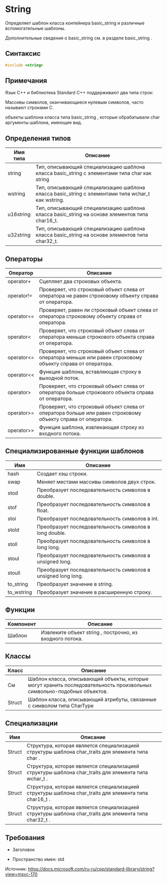 # String

Определяет шаблон класса контейнера basic_string и различные вспомогательные шаблоны.

Дополнительные сведения о basic_string см. в разделе basic_string .

## Синтаксис
```c++
#include <string>
```
## Примечания
Язык C++ и библиотека Standard C++ поддерживают два типа строк:

Массивы символов, оканчивающиеся нулевым символов, часто называют строками C.

объекты шаблона класса типа basic_string , которые обрабатывали char аргументы шаблона, имеющие вид.

## Определения типов

|Имя типа|Описание |
|---|---|
|string|  Тип, описывающий специализацию шаблона класса basic_string с элементами типа char как string|.|
|wstring| Тип, описывающий специализацию шаблона класса basic_string с элементами типа wchar_t как wstring.|
|u16string|   Тип, описывающий специализацию шаблона класса basic_string на основе элементов типа char16_t.|
|u32string|   Тип, описывающий специализацию шаблона класса basic_string на основе элементов типа char32_t.|
## Операторы

|Оператор| Описание|
|---|---|
|operator+| Сцепляет два строковых объекта.|
|operator!=|  Проверяет, что строковый объект слева от оператора не равен строковому объекту справа от оператора.|
|operator==|  Проверяет, равен ли строковый объект слева от оператора строковому объекту справа от оператора.|
|operator<  | Проверяет, что строковый объект слева от оператора меньше строкового объекта справа от оператора.|
|operator<= |Проверяет, что строковый объект слева от оператора меньше или равен строковому объекту справа от оператора.|
|operator<< | Функция шаблона, вставляющая строку в выходной поток.|
|operator>  | Проверяет, что строковый объект слева от оператора больше строкового объекта справа от оператора.|
|operator>= | Проверяет, что строковый объект слева от оператора больше или равен строковому объекту справа от оператора.|
|operator>> | Функция шаблона, извлекающая строку из входного потока.|
## Специализированные функции шаблонов

|Имя|Описание|
|---|---|
|hash |   Создает хэш строки.|
|swap |   Меняет местами массивы символов двух строк.|
|stod |   Преобразует последовательность символов в double.|
|stof |   Преобразует последовательность символов в float.|
|stoi |   Преобразует последовательность символов в int.|
|stold|   Преобразует последовательность символов в long double.|
|stoll|   Преобразует последовательность символов в long long.|
|stoul|   Преобразует последовательность символов в unsigned long.|
|stoull|  Преобразует последовательность символов в unsigned long long.|
|to_string|   Преобразует значение в string.|
|to_wstring|  Преобразует значение в расширенную строку.|
## Функции

|Компонент|   Описание|
|---|---|
|Шаблон|  Извлеките объект string , построчно, из входного потока.|
## Классы

|Класс|   Описание|
|---|---|
|См|  Шаблон класса, описывающий объекты, которые могут хранить последовательность произвольных символьно-подобных объектов.|
|Struct|  Шаблон класса, описывающий атрибуты, связанные с символом типа CharType|
## Специализации

|Имя| Описание|
|---|---|
|Struct|  Структура, которая является специализацией структуры шаблона char_traits<CharType> для элемента типа char .|
|Struct|  Структура, которая является специализацией структуры шаблона char_traits<CharType> для элемента типа wchar_t .|
|Struct | Структура, которая является специализацией структуры шаблона char_traits<CharType> для элемента типа char16_t .|
|Struct|  Структура, которая является специализацией структуры шаблона char_traits<CharType> для элемента типа char32_t .|
## Требования
* Заголовок

* Пространство имен: std

Источник: https://docs.microsoft.com/ru-ru/cpp/standard-library/string?view=msvc-170